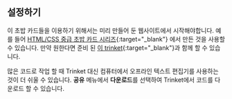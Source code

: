 ## 설정하기

이 초밥 카드들을 이용하기 위해서는 미리 만들어 둔 웹사이트에서 시작해야합니다. 예를 들어 [HTML/CSS 중급 초밥 카드 시리즈](https://projects.raspberrypi.org/en/projects/cd-intermediate-html-css-sushi){:target="_blank"} 에서 만든 것을 사용할 수 있습니다. 만약 원한다면 준비 된 [이 trinket](http://dojo.soy/html3-website-start){:target="_blank"}과 함께 할 수 있습니다.

많은 코드로 작업 할 때 Trinket 대신 컴퓨터에서 오프라인 텍스트 편집기를 사용하는 것이 더 쉬울 수 있습니다. **공유** 메뉴에서 **다운로드**를 선택하여 Trinket에서 코드를 다운로드 할 수 있습니다.
